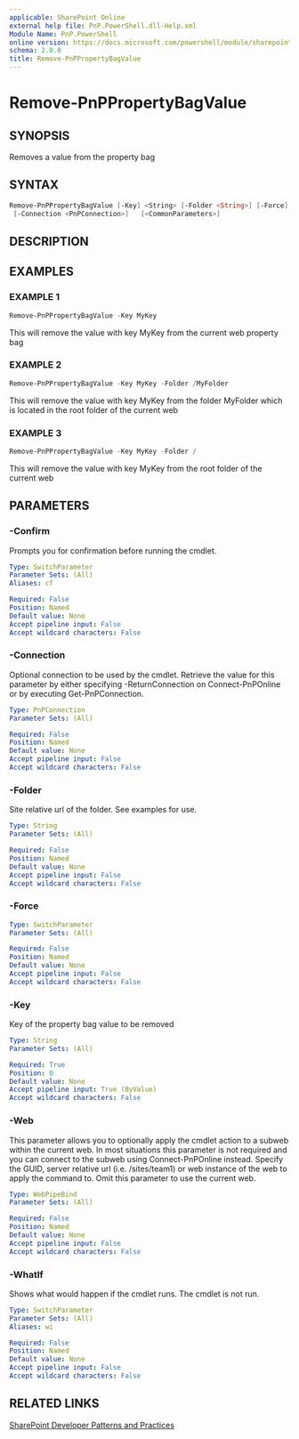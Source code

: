 ```yaml
---
applicable: SharePoint Online
external help file: PnP.PowerShell.dll-Help.xml
Module Name: PnP.PowerShell
online version: https://docs.microsoft.com/powershell/module/sharepoint-pnp/remove-pnppropertybagvalue
schema: 2.0.0
title: Remove-PnPPropertyBagValue
---
```


# Remove-PnPPropertyBagValue

## SYNOPSIS
Removes a value from the property bag

## SYNTAX

```powershell
Remove-PnPPropertyBagValue [-Key] <String> [-Folder <String>] [-Force] [-Web <WebPipeBind>]
 [-Connection <PnPConnection>]   [<CommonParameters>]
```

## DESCRIPTION

## EXAMPLES

### EXAMPLE 1
```powershell
Remove-PnPPropertyBagValue -Key MyKey
```

This will remove the value with key MyKey from the current web property bag

### EXAMPLE 2
```powershell
Remove-PnPPropertyBagValue -Key MyKey -Folder /MyFolder
```

This will remove the value with key MyKey from the folder MyFolder which is located in the root folder of the current web

### EXAMPLE 3
```powershell
Remove-PnPPropertyBagValue -Key MyKey -Folder /
```

This will remove the value with key MyKey from the root folder of the current web

## PARAMETERS

### -Confirm
Prompts you for confirmation before running the cmdlet.

```yaml
Type: SwitchParameter
Parameter Sets: (All)
Aliases: cf

Required: False
Position: Named
Default value: None
Accept pipeline input: False
Accept wildcard characters: False
```

### -Connection
Optional connection to be used by the cmdlet. Retrieve the value for this parameter by either specifying -ReturnConnection on Connect-PnPOnline or by executing Get-PnPConnection.

```yaml
Type: PnPConnection
Parameter Sets: (All)

Required: False
Position: Named
Default value: None
Accept pipeline input: False
Accept wildcard characters: False
```

### -Folder
Site relative url of the folder. See examples for use.

```yaml
Type: String
Parameter Sets: (All)

Required: False
Position: Named
Default value: None
Accept pipeline input: False
Accept wildcard characters: False
```

### -Force

```yaml
Type: SwitchParameter
Parameter Sets: (All)

Required: False
Position: Named
Default value: None
Accept pipeline input: False
Accept wildcard characters: False
```

### -Key
Key of the property bag value to be removed

```yaml
Type: String
Parameter Sets: (All)

Required: True
Position: 0
Default value: None
Accept pipeline input: True (ByValue)
Accept wildcard characters: False
```

### -Web
This parameter allows you to optionally apply the cmdlet action to a subweb within the current web. In most situations this parameter is not required and you can connect to the subweb using Connect-PnPOnline instead. Specify the GUID, server relative url (i.e. /sites/team1) or web instance of the web to apply the command to. Omit this parameter to use the current web.

```yaml
Type: WebPipeBind
Parameter Sets: (All)

Required: False
Position: Named
Default value: None
Accept pipeline input: False
Accept wildcard characters: False
```

### -WhatIf
Shows what would happen if the cmdlet runs. The cmdlet is not run.

```yaml
Type: SwitchParameter
Parameter Sets: (All)
Aliases: wi

Required: False
Position: Named
Default value: None
Accept pipeline input: False
Accept wildcard characters: False
```

## RELATED LINKS

[SharePoint Developer Patterns and Practices](https://aka.ms/sppnp)
